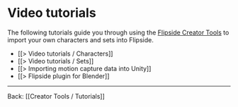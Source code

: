 # Video tutorials

The following tutorials guide you through using the [Flipside Creator Tools](/docs/2021.1/creator-tools) to import your own characters and sets into Flipside.

* [[> Video tutorials / Characters]]
* [[> Video tutorials / Sets]]
* [[> Importing motion capture data into Unity]]
* [[> Flipside plugin for Blender]]

---

Back: [[Creator Tools / Tutorials]]
